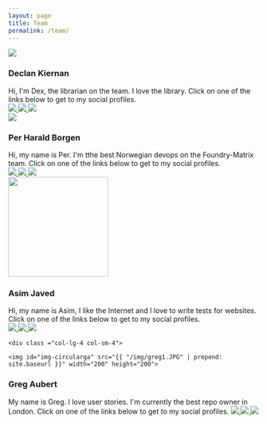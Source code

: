 ```yaml
---
layout: page
title: Team
permalink: /team/
---
```


<script>
$( document ).ready(function() {

$("#img-circulardk").hover( function(){
	$("#img-circulardk").attr('src', "http://foundry-matrix.github.io/fmblog/img/cup2.JPG");
	console.log("mouse on");

}, function(){
	$("#img-circulardk").attr('src', "http://foundry-matrix.github.io/fmblog/img/cup1.JPG");
	console.log("mouse off");
});


$("#img-circularphb").hover( function(){
	$("#img-circularphb").attr('src', "http://foundry-matrix.github.io/fmblog/img/per2.jpg");
	console.log("mouse on");

}, function(){
	$("#img-circularphb").attr('src', "http://foundry-matrix.github.io/fmblog/img/per1.jpg");
	
	console.log("mouse off");
});


$("#img-circularaj").hover( function(){
	$("#img-circularaj").attr('src', "http://foundry-matrix.github.io/fmblog/img/asim2.JPG");
	console.log("mouse on");

}, function(){
	$("#img-circularaj").attr('src', "http://foundry-matrix.github.io/fmblog/img/asim1.JPG");
	
	console.log("mouse off");
});


$("#img-circularga").hover(function(){
	$("#img-circularga").attr('src', "http://foundry-matrix.github.io/fmblog/img/greg2.JPG");
	console.log("mouse on");

}, function(){
	$("#img-circularga").attr('src', "http://foundry-matrix.github.io/fmblog/img/greg1.JPG");
	
	console.log("mouse off");
});




});




</script>



<div class="colour">
<div class="row">
	<div class ="col-lg-4 col-sm-4">
	<img id="img-circulardk" src="{{ "/img/cup1.JPG" | prepend: site.baseurl }}">
</div>

<div class ="col-lg-8 col-sm-8">
	<h3 class="name">Declan Kiernan</h3>
	Hi, I'm Dex, the librarian on the team. I love the library. Click on one of the links below to get to my social profiles.
<div class="social_box">
<a href="https://www.linkedin.com/">
<img class="social_icon" src="http://cdn.flaticon.com/png/256/8707.png">
</a>
<a href="https://www.github.com">
<img class="social_icon" src="http://upload.wikimedia.org/wikipedia/commons/thumb/9/91/Octicons-mark-github.svg/2000px-Octicons-mark-github.svg.png">
</a>

<a href="https://www.codewars.com">
<img class="social_icon" src="https://crunchbase-production-res.cloudinary.com/image/upload/c_pad,h_98,w_98/v1400019742/pbpj9oxf1ipwrisnj9ia.png">
</a>
</div>

</div>
</div>

<div class="row team_row">
	<div class ="col-lg-4 col-sm-4">
	<img id="img-circularphb" src="{{ "/img/per1.jpg" | prepend: site.baseurl }}">
	</div>

<div class ="col-lg-8 col-sm-8">
<h3 class="name">Per Harald Borgen</h3>
Hi, my name is Per. I'm tthe best Norwegian devops on the Foundry-Matrix team. Click on one of the links below to get to my social profiles.
<div class="social_box">
<a href="https://www.linkedin.com/profile/view?id=92593053">
<img class="social_icon" src="http://cdn.flaticon.com/png/256/8707.png">
</a>
<a href="https://www.linkedin.com">
<img class="social_icon" src="http://upload.wikimedia.org/wikipedia/commons/thumb/9/91/Octicons-mark-github.svg/2000px-Octicons-mark-github.svg.png">
</a>
<a href="https://www.codewars.com">
<img class="social_icon" src="https://crunchbase-production-res.cloudinary.com/image/upload/c_pad,h_98,w_98/v1400019742/pbpj9oxf1ipwrisnj9ia.png">
</a>
</div>


</div>
</div>


<div class="row team_row">
	<div class ="col-lg-4 col-sm-4">
		<img  id="img-circularaj" src="{{ "/img/asim1.JPG" | prepend: site.baseurl }}" width="200" height="200">

</div>

<div class ="col-lg-8 col-sm-8">
<h3 class="name">Asim Javed</h3>
Hi, my name is Asim, I like the Internet and I love to write tests for websites. Click on one of the links below to get to my social profiles.

<div class="social_box">
<a href="https://www.linkedin.com/">
<img class="social_icon" src="http://cdn.flaticon.com/png/256/8707.png">
</a>
<a href="https://github.com/asimjaved">
<img class="social_icon" src="http://upload.wikimedia.org/wikipedia/commons/thumb/9/91/Octicons-mark-github.svg/2000px-Octicons-mark-github.svg.png">
</a>
<a href="http://www.codewars.com/users/AsimJaved">
<img class="social_icon" src="https://crunchbase-production-res.cloudinary.com/image/upload/c_pad,h_98,w_98/v1400019742/pbpj9oxf1ipwrisnj9ia.png">
</a>
</div>
</div>
</div>

<div class="row team_row">

	<div class ="col-lg-4 col-sm-4">

	<img id="img-circularga" src="{{ "/img/greg1.JPG" | prepend: site.baseurl }}" width="200" height="200">


</div>

<div class ="col-lg-8 col-sm-8">
	<h3 class="name">Greg Aubert</h3>
My name is Greg. I love user stories. I'm currently the best repo owner in London. Click on one of the links below to get to my social profiles.
<a href="uk.linkedin.com/in/gregaubert/">
<img class="social_icon" src="http://cdn.flaticon.com/png/256/8707.png">
</a>
<a href="https://github.com/gregaubs">
<img class="social_icon" src="http://upload.wikimedia.org/wikipedia/commons/thumb/9/91/Octicons-mark-github.svg/2000px-Octicons-mark-github.svg.png">
</a>
<a href="http://www.codewars.com/users/gregaubs">
<img class="social_icon" src="https://crunchbase-production-res.cloudinary.com/image/upload/c_pad,h_98,w_98/v1400019742/pbpj9oxf1ipwrisnj9ia.png">
</a>


</div>
</div>
</div>





